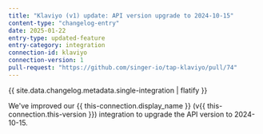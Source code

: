 ```yaml
---
title: "Klaviyo (v1) update: API version upgrade to 2024-10-15"
content-type: "changelog-entry"
date: 2025-01-22
entry-type: updated-feature
entry-category: integration
connection-id: klaviyo
connection-version: 1
pull-request: "https://github.com/singer-io/tap-klaviyo/pull/74"
---
```

{{ site.data.changelog.metadata.single-integration | flatify }}

We've improved our {{ this-connection.display_name }} (v{{ this-connection.this-version }}) integration to upgrade the API version to 2024-10-15.

